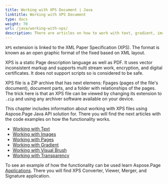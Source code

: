 ```yaml
---
title: Working with XPS Document | Java
linktitle: Working with XPS Document
type: docs
weight: 70
url: /java/working-with-xps/
description: There are articles on how to work with text, gradient, image, transparency, and pages of XPS files using Aspose.Page for Java API solution.
---
```


`XPS` extension is linked to the XML Paper Specification (XPS). The format is known as an open graphic format of the fixed based on XML layout.

XPS is a static Page description language as well as PDF. It uses vector inconsistent markup and supports multi stream work, encryption, and digital certificates. It does not support scripts so is considered to be safe.

XPS file is a ZIP archive that has next elemens: Fpages (pages of the file's document), document parts, and a folder with relationships of the pages. The trick here is that an XPS file can be viewed by changing its extension to `.zip` and using any archiver software available on your device.

This chapter includes information about working with XPS files using Aspose.Page Java API solution for. There you will find the next articles with the code examples on how the functionality works.


- [Working with Text](https://docs.aspose.com/page/java/working-with-text/)
- [Working with Images](https://docs.aspose.com/page/java/working-with-images/)
- [Working with Pages](https://docs.aspose.com/page/java/working-with-pages/)
- [Working with Gradient](https://docs.aspose.com/page/java/working-with-gradient/)
- [Working with Visual Brush](https://docs.aspose.com/page/java/working-with-visual-brush/)
- [Working with Transparency](https://docs.aspose.com/page/java/working-with-transparency/)

To see an example of how the functionality can be used learn Aspose.Page [Applications](https://products.aspose.app/page/applications). There you will find XPS Converter, Viewer, Merger, and Signature application.



